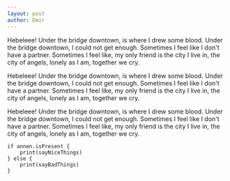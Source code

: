 ```yaml
---
layout: post
author: Emir
---
```

Hebeleee! Under the bridge downtown, is where I drew some blood. Under the bridge downtown, I could not get enough. Sometimes I feel like I don't have a partner. Sometimes I feel like, my only friend is the city I live in, the city of angels, lonely as I am, together we cry. 

Hebeleee! Under the bridge downtown, is where I drew some blood. Under the bridge downtown, I could not get enough. Sometimes I feel like I don't have a partner. Sometimes I feel like, my only friend is the city I live in, the city of angels, lonely as I am, together we cry.

Hebeleee! Under the bridge downtown, is where I drew some blood. Under the bridge downtown, I could not get enough. Sometimes I feel like I don't have a partner. Sometimes I feel like, my only friend is the city I live in, the city of angels, lonely as I am, together we cry.

```
if annen.isPresent {
    print(sayNiceThings)
} else {
    print(sayBadThings)
}
```

